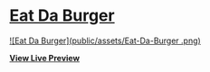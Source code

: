 # [Eat Da Burger](https://shielded-citadel-26831.herokuapp.com/)

[![Eat Da Burger](public/assets/Eat-Da-Burger .png)](https://shielded-citadel-26831.herokuapp.com/)

**[View Live Preview](https://shielded-citadel-26831.herokuapp.com/)**



